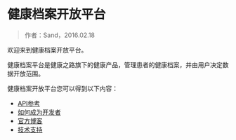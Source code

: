 健康档案开放平台
====================

> 作者：Sand，2016.02.18

欢迎来到健康档案开放平台。

健康档案平台是健康之路旗下的健康产品，管理患者的健康档案，并由用户决定数据开放范围。

健康档案开放平台您可以得到以下内容：

- [API参考](api/reference/overview.html)
- [如何成为开发者](developers/introduction.html)
- [官方博客](blogs/blogs.html)
- [技术支持](support/support.html)



